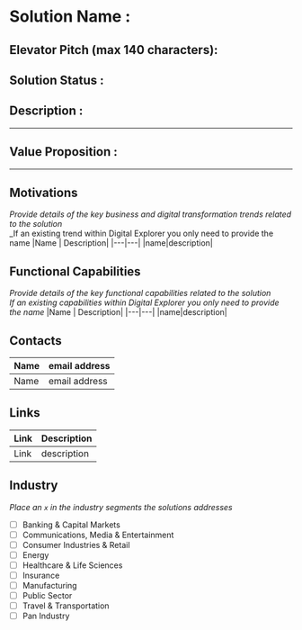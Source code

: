 # Solution Name : 
## Elevator Pitch (max 140 characters):
## Solution Status : 
## Description : 
---
## Value Proposition :
---

## Motivations
_Provide details of the key business and digital transformation trends related to the solution_<br>
_If an existing trend within Digital Explorer you only need to provide the name
|Name | Description|
|---|---|
|name|description|

## Functional Capabilities
_Provide details of the key functional capabilities related to the solution_<br>
_If an existing capabilities within Digital Explorer you only need to provide the name_
|Name | Description|
|---|---|
|name|description|

## Contacts
| Name | email address|
|---|---|
|Name|email address|

## Links
| Link | Description
|---|---|
|Link|description|

## Industry
_Place an `x` in the industry segments the solutions addresses_<br>

- [ ] Banking & Capital Markets
- [ ] Communications, Media & Entertainment
- [ ] Consumer Industries & Retail
- [ ] Energy
- [ ] Healthcare & Life Sciences
- [ ] Insurance
- [ ] Manufacturing
- [ ] Public Sector
- [ ] Travel & Transportation
- [ ] Pan Industry